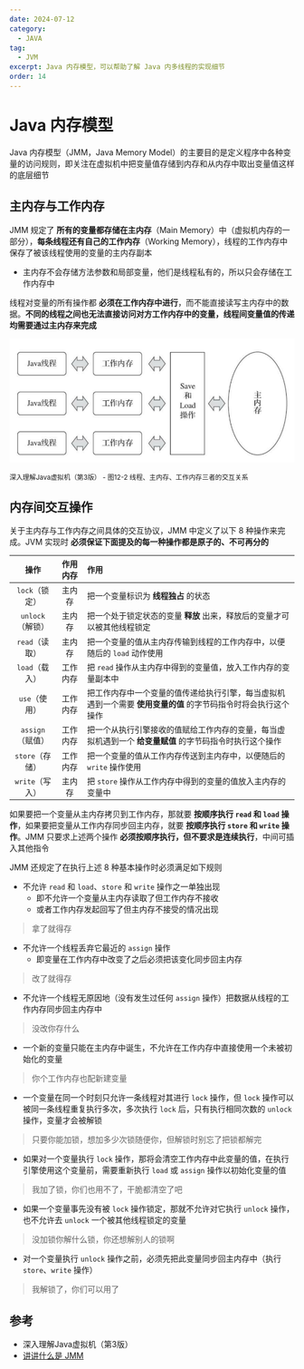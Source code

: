 ```yaml
---
date: 2024-07-12
category:
  - JAVA
tag:
  - JVM
excerpt: Java 内存模型，可以帮助了解 Java 内多线程的实现细节
order: 14
---
```


# Java 内存模型

Java 内存模型（JMM，Java Memory Model）的主要目的是定义程序中各种变量的访问规则，即关注在虚拟机中把变量值存储到内存和从内存中取出变量值这样的底层细节

## 主内存与工作内存

JMM 规定了 **所有的变量都存储在主内存**（Main Memory）中（虚拟机内存的一部分），**每条线程还有自己的工作内存**（Working Memory），线程的工作内存中保存了被该线程使用的变量的主内存副本

- 主内存不会存储方法参数和局部变量，他们是线程私有的，所以只会存储在工作内存中

线程对变量的所有操作都 **必须在工作内存中进行**，而不能直接读写主内存中的数据。**不同的线程之间也无法直接访问对方工作内存中的变量，线程间变量值的传递均需要通过主内存来完成**

![](./md.assets/main_working.png)

<small>深入理解Java虚拟机（第3版） - 图12-2 线程、主内存、工作内存三者的交互关系</small>

## 内存间交互操作

关于主内存与工作内存之间具体的交互协议，JMM 中定义了以下 8 种操作来完成。JVM 实现时 **必须保证下面提及的每一种操作都是原子的、不可再分的**

| 操作 | 作用内存 | 作用 |
| :-: |:-: |:- |
| `lock`（锁定） | 主内存 | 把一个变量标识为 **线程独占** 的状态 |
| `unlock`（解锁） | 主内存 | 把一个处于锁定状态的变量 **释放** 出来，释放后的变量才可以被其他线程锁定 |
| `read`（读取） | 主内存 | 把一个变量的值从主内存传输到线程的工作内存中，以便随后的 `load` 动作使用 |
| `load`（载入） | 工作内存 | 把 `read` 操作从主内存中得到的变量值，放入工作内存的变量副本中 |
| `use`（使用） | 工作内存 | 把工作内存中一个变量的值传递给执行引擎，每当虚拟机遇到一个需要 **使用变量的值** 的字节码指令时将会执行这个操作 |
| `assign`（赋值） | 工作内存 | 把一个从执行引擎接收的值赋给工作内存的变量，每当虚拟机遇到一个 **给变量赋值** 的字节码指令时执行这个操作 |
| `store`（存储） | 工作内存 | 把一个变量的值从工作内存传送到主内存中，以便随后的 `write` 操作使用 |
| `write`（写入） | 主内存 | 把 `store` 操作从工作内存中得到的变量的值放入主内存的变量中 |

如果要把一个变量从主内存拷贝到工作内存，那就要 **按顺序执行 `read` 和 `load` 操作**，如果要把变量从工作内存同步回主内存，就要 **按顺序执行 `store` 和 `write` 操作**。JMM 只要求上述两个操作 **必须按顺序执行，但不要求是连续执行**，中间可插入其他指令

JMM 还规定了在执行上述 8 种基本操作时必须满足如下规则

- 不允许 `read` 和 `load`、`store` 和 `write` 操作之一单独出现
  - 即不允许一个变量从主内存读取了但工作内存不接收
  - 或者工作内存发起回写了但主内存不接受的情况出现

> 拿了就得存

- 不允许一个线程丢弃它最近的 `assign` 操作
  - 即变量在工作内存中改变了之后必须把该变化同步回主内存

> 改了就得存

- 不允许一个线程无原因地（没有发生过任何 `assign` 操作）把数据从线程的工作内存同步回主内存中

> 没改你存什么

- 一个新的变量只能在主内存中诞生，不允许在工作内存中直接使用一个未被初始化的变量

> 你个工作内存也配新建变量

- 一个变量在同一个时刻只允许一条线程对其进行 `lock` 操作，但 `lock` 操作可以被同一条线程重复执行多次，多次执行 `lock` 后，只有执行相同次数的 `unlock` 操作，变量才会被解锁

> 只要你能加锁，想加多少次锁随便你，但解锁时别忘了把锁都解完

- 如果对一个变量执行 `lock` 操作，那将会清空工作内存中此变量的值，在执行引擎使用这个变量前，需要重新执行 `load` 或 `assign` 操作以初始化变量的值

> 我加了锁，你们也用不了，干脆都清空了吧

- 如果一个变量事先没有被 `lock` 操作锁定，那就不允许对它执行 `unlock` 操作，也不允许去 `unlock` 一个被其他线程锁定的变量

> 没加锁你解什么锁，你还想解别人的锁啊

- 对一个变量执行 `unlock` 操作之前，必须先把此变量同步回主内存中（执行 `store`、`write` 操作）

> 我解锁了，你们可以用了

## 参考

- 深入理解Java虚拟机（第3版）
- [讲讲什么是 JMM](https://www.cnblogs.com/shoshana-kong/p/16741851.html)

